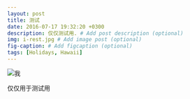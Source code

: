 ```yaml
---
layout: post
title: 测试
date: 2016-07-17 19:32:20 +0300
description: 仅仅测试用. # Add post description (optional)
img: i-rest.jpg # Add image post (optional)
fig-caption: # Add figcaption (optional)
tags: [Holidays, Hawaii]
---
```


![我]({{site.baseurl}}/assets/img/doctormus.jpg)

仅仅用于测试用
